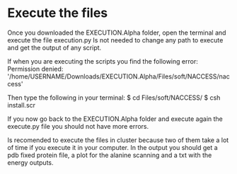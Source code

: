# Execute the files
Once you downloaded the EXECUTION.Alpha folder, open the terminal and execute the file execution.py
Is not needed to change any path to execute and get the output of any script.

If when you are executing the scripts you find the following error: 
Permission denied: '/home/USERNAME/Downloads/EXECUTION.Alpha/Files/soft/NACCESS/naccess'

Then type the following in your terminal:
$ cd Files/soft/NACCESS/
$ csh install.scr

If you now go back to the EXECUTION.Alpha folder and execute again the execute.py file you should not have more errors.

Is recomended to execute the files in cluster because two of them take a lot of time if you execute it in your computer.
In the output you should get a pdb fixed protein file, a plot for the alanine scanning and a txt with the energy outputs.
